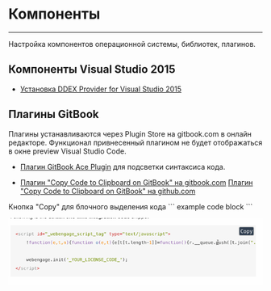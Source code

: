 # Компoненты #

---

Настройка компонентов операционной системы, библиотек, плагинов.

## Компоненты Visual Studio 2015 ##

* [Устaновка DDEX Provider for Visual Studio 2015](ddex_provider_install/main.md)

## Плагины GitBook ##

 Плагины устанавливаются через Plugin Store на gitbook.com в онлайн редакторе. Функционал привнесенный плагином не будет отображаться в окне preview Visual Studio Code.

* [Плагин GitBook Ace Plugin](syntax_highlighting.md) для подсветки синтаксиса кода.

* [Плагин "Copy Code to Clipboard on GitBook" на gitbook.com](https://plugins.gitbook.com/plugin/copy-code-button)
  [Плагин "Copy Code to Clipboard on GitBook" на github.com](https://github.com/WebEngage/gitbook-plugin-copy-code-button)

 Кнопка "Copy" для блочного выделения кода \``` example code block \```

 ![Пример кнопки COPY](_pic/gitbook-plugin-copy-code-button.gif)